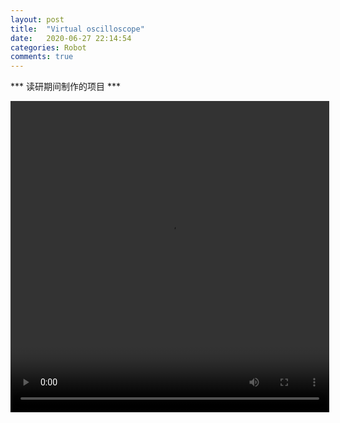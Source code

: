 ```yaml
---
layout: post
title:  "Virtual oscilloscope"
date:   2020-06-27 22:14:54
categories: Robot
comments: true
---
```

*** 读研期间制作的项目 *** 



<video width="510" height="498" controls>
<source src=“https://player.youku.com/embed/XNjAzNzA4MTYw”>
</video>